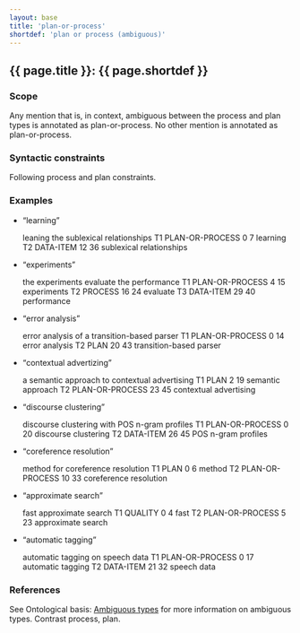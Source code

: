 ```yaml
---
layout: base
title: 'plan-or-process'
shortdef: 'plan or process (ambiguous)'
---
```


## <a class="span" nolink>{{ page.title }}</a>: {{ page.shortdef }}


### Scope

Any mention that is, in context, ambiguous between the <a
class="span">process</a> and <a class="span">plan</a> types is
annotated as <a class="span" nolink>plan-or-process</a>. No other
mention is annotated as <a class="span" nolink>plan-or-process</a>.


### Syntactic constraints

Following <a class="span">process</a> and <a class="span">plan</a>
constraints.


### Examples

* <q>learning</q>

  <div class="ann-annotation">
  leaning the sublexical relationships
  T1 PLAN-OR-PROCESS 0 7 learning
  T2 DATA-ITEM 12 36 sublexical relationships 
  </div>

* <q>experiments</q>

  <div class="ann-annotation">
  the experiments evaluate the performance
  T1 PLAN-OR-PROCESS 4 15 experiments
  T2 PROCESS 16 24 evaluate
  T3 DATA-ITEM 29 40 performance 
  </div>

* <q>error analysis</q>

  <div class="ann-annotation">
  error analysis of a transition-based parser
  T1 PLAN-OR-PROCESS 0 14 error analysis
  T2 PLAN 20 43 transition-based parser
  </div>

* <q>contextual advertizing</q>

  <div class="ann-annotation">
  a semantic approach to contextual advertising
  T1 PLAN 2 19 semantic approach
  T2 PLAN-OR-PROCESS 23 45 contextual advertising
  </div>

* <q>discourse clustering</q>

  <div class="ann-annotation">
  discourse clustering with POS n-gram profiles
  T1 PLAN-OR-PROCESS 0 20 discourse clustering
  T2 DATA-ITEM 26 45 POS n-gram profiles
  </div>

* <q>coreference resolution</q>

  <div class="ann-annotation">
  method for coreference resolution
  T1 PLAN 0 6 method
  T2 PLAN-OR-PROCESS 10 33 coreference resolution
  </div>

* <q>approximate search</q>

  <div class="ann-annotation">
  fast approximate search
  T1 QUALITY 0 4 fast
  T2 PLAN-OR-PROCESS 5 23 approximate search
  </div>

* <q>automatic tagging</q>

  <div class="ann-annotation">
  automatic tagging on speech data
  T1 PLAN-OR-PROCESS 0 17 automatic tagging
  T2 DATA-ITEM 21 32 speech data
  </div>



### References

See Ontological basis: [Ambiguous types](../ontological-basis.html#ambiguous-types) for more information on ambiguous types. Contrast <a
class="span">process</a>, <a class="span">plan</a>.
